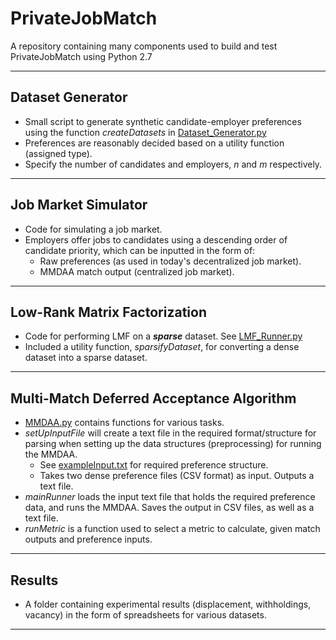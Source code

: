 # PrivateJobMatch

A repository containing many components used to build and test PrivateJobMatch using Python 2.7

---

## Dataset Generator

- Small script to generate synthetic candidate-employer preferences using the function *createDatasets* in [Dataset_Generator.py](a)
- Preferences are reasonably decided based on a utility function (assigned type).
- Specify the number of candidates and employers, *n* and *m* respectively.

---

## Job Market Simulator

- Code for simulating a job market.
- Employers offer jobs to candidates using a descending order of candidate priority, which can be inputted in the form of:
  - Raw preferences (as used in today's decentralized job market).
  - MMDAA match output (centralized job market).

---

## Low-Rank Matrix Factorization

- Code for performing LMF on a ***sparse*** dataset. See [LMF_Runner.py](a)
- Included a utility function, *sparsifyDataset*, for converting a dense dataset into a sparse dataset.

---

## Multi-Match Deferred Acceptance Algorithm

- [MMDAA.py](a) contains functions for various tasks.
- *setUpInputFile* will create a text file in the required format/structure for parsing when setting up the data structures (preprocessing) for running the MMDAA.
  - See [exampleInput.txt]() for required preference structure.
  - Takes two dense preference files (CSV format) as input. Outputs a text file.
- *mainRunner* loads the input text file that holds the required preference data, and runs the MMDAA. Saves the output in CSV files, as well as a text file.
- *runMetric* is a function used to select a metric to calculate, given match outputs and preference inputs.

---

## Results

- A folder containing experimental results (displacement, withholdings, vacancy) in the form of spreadsheets for various datasets.

---
